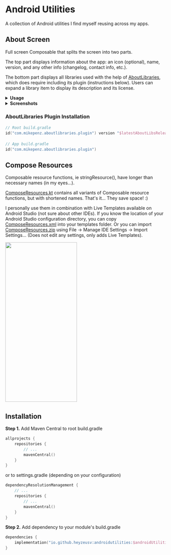 
# Android Utilities

A collection of Android utilities I find myself reusing across my apps.

## About Screen

Full screen Composable that splits the screen into two parts. 

The top part displays information about the app: an icon (optional), name, version, and any other 
info (changelog, contact info, etc.).

The bottom part displays all libraries used with the help of [AboutLibraries][1], which does require
including its plugin (instructions below). Users can expand a library item to display its description
and its license.

<details><summary><b>Usage</b></summary>

Using below version generates list of libraries automatically with standard AboutLibraries plugin
settings.
```kotlin
AboutScreen(
    // button to navigate back
    backButton, // @Composable () -> Unit = { },
    // icon at the top of screen
    icon, // @Composable (BoxScope.() -> Unit)? = null,
    // text at the top of screen
    title, // String,
    // text below title
    version, // String,
    // info that is displayed on HorizontalPager
    infoList, // ImmutableList<InfoEntry>,
    // decides if libraries are split between first and third party libraries
    // or are all listed together
    separateByParty, // Boolean = true,
    // styling values
    overviewColors, // OverviewColors = OverviewDefaults.overviewColors(),
    overviewPadding, // OverviewPadding = OverviewDefaults.overviewPadding(),
    overviewExtras, // OverviewExtras = OverviewDefaults.overviewExtras(),
    overviewTextStyles, // OverviewTextStyles = OverviewDefaults.overviewTextStyles(),
    libraryColors, // LibraryColors = LibraryDefaults.libraryColors(),
    libraryPadding, // LibraryPadding = LibraryDefaults.libraryPadding(outerPadding = LibraryDefaults.ScreenOuterPV),
    libraryExtras, // LibraryExtras =LibraryDefaults.libraryExtras(actionIcon = pRes(R.drawable.icon_collapse)),
    libraryTextStyles, // LibraryTextStyles = LibraryDefaults.libraryTextStyles(),
)
```

Using below version will require map of libraries to be displayed (use this if you want more control
over how libraries are separated).
```kotlin
AboutScreen(
    // ... 
    // libraries to be displayed separated by LibraryGroup
    libraries, // ImmutableMap<LibraryGroup, ImmutableList<Library>>,
    // ...
)
```

</details>
<details><summary><b>Screenshots</b></summary>

<img src="/images/AboutScreenExamples.png"/>

<img src="/images/AboutScreenSample.gif" width="225" height="500"/>
</details>

[1]: https://github.com/mikepenz/AboutLibraries

### AboutLibraries Plugin Installation
```kotlin
// Root build.gradle
id("com.mikepenz.aboutlibraries.plugin") version "$latestAboutLibsRelease" apply false

// App build.gradle
id("com.mikepenz.aboutlibraries.plugin")
```

## Compose Resources

Composable resource functions, ie stringResource(), have longer than necessary names (in my eyes...).

[ComposeResources.kt][2] contains all variants of Composable resource functions, but with shortened names.
That's it... They save space! :)

I personally use them in combination with Live Templates available on Android Studio (not sure about other IDEs).
If you know the location of your Android Studio configuration directory, you can copy [ComposeResources.xml][3] into your templates folder.
Or you can import [ComposeResources.zip][4] using File -> Manage IDE Settings -> Import Settings... (Does not edit any settings, only adds Live Templates).

<img src="/images/ComposeResourcesSample.gif" width="225" height="500"/>

[2]: /androidutilities/src/main/java/com/heyzeusv/androidutilities/compose/util/ComposeResources.kt
[3]: /livetemplates/ComposeResources.xml
[4]: /livetemplates/ComposeResources.zip

## Installation

**Step 1.** Add Maven Central to root build.gradle
```kotlin
allprojects {
    repositories {
        // ...
        mavenCentral()
    }
}
```
or to settings.gradle (depending on your configuration)
```kotlin
dependencyResolutionManagement {
    // ...
    repositories {
        // ...
        mavenCentral()
    }
}
```

**Step 2.** Add dependency to your module's build.gradle
```kotlin
dependencies {
    implementation("io.github.heyzeusv:androidutilities:$androidUtilitiesVersion")
}
```